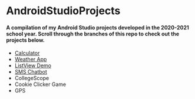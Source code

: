# AndroidStudioProjects

#### A compilation of my Android Studio projects developed in the 2020-2021 school year. Scroll through the branches of this repo to check out the projects below.

- <a href="https://github.com/aadikatyal/AndroidStudioProjects/tree/calculator">Calculator</a>
- <a href="https://github.com/aadikatyal/AndroidStudioProjects/tree/weather">Weather App</a>
- <a href="https://github.com/aadikatyal/AndroidStudioProjects/tree/listview">ListView Demo</a>
- <a href="https://github.com/aadikatyal/AndroidStudioProjects/tree/sms">SMS Chatbot</a>
- CollegeScope
- Cookie Clicker Game
- GPS
